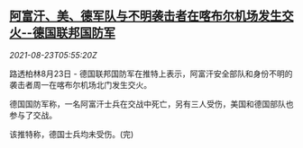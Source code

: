 <!--1629698462000-->
[阿富汗、美、德军队与不明袭击者在喀布尔机场发生交火--德国联邦国防军](https://cn.reuters.com/article/afghanistan-kabul-us-exchange-fire-0823-idCNKBS2FO0EO)
------

<div><i>2021-08-23T05:55:20Z</i></div><p>路透柏林8月23日 - 德国联邦国防军在推特上表示，阿富汗安全部队和身份不明的袭击者周一在喀布尔机场北门发生交火。</p><p>德国国防军称，一名阿富汗士兵在交战中死亡，另有三人受伤，美国和德国部队也参与了交战。</p><p>该推特称，德国士兵均未受伤。(完)</p>
